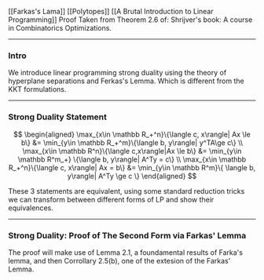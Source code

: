 [[Farkas's Lama]]
[[Polytopes]]
[[A Brutal Introduction to Linear Programming]]
Proof Taken from Theorem 2.6 of: Shrijver's book: A course in Combinatorics Optimizations. 


---
### **Intro**

We introduce linear programming strong duality using the theory of hyperplane separations and Ferkas's Lemma. Which is different from the KKT formulations.

---
### **Strong Duality Statement**

$$
\begin{aligned}
    \max_{x\in \mathbb R_+^n}\{\langle c, x\rangle| Ax \le b\} &= \min_{y\in \mathbb R_+^m}\{\langle b, y\rangle| y^TA\ge c\}
    \\
    \max_{x\in \mathbb R^n}\{\langle c,x\rangle|Ax \le b\}
    &=
    \min_{y\in \mathbb R^m_+} 
    \{\langle b, y\rangle| A^Ty = c\}
    \\
    \max_{x\in \mathbb R_+^n}\{\langle c, x\rangle| Ax = b\}
    &= \min_{y\in \mathbb R^m}\{
            \langle b, y\rangle| A^Ty \ge c
        \}
\end{aligned}
$$

These 3 statements are equivalent, using some standard reduction tricks we can transform between different forms of LP and show their equivalences. 

---
### **Strong Duality: Proof of The Second Form via Farkas' Lemma**

The proof will make use of Lemma 2.1, a foundamental results of Farka's lemma, and then Corrollary 2.5(b), one of the extesion of the Farkas' Lemma. 





